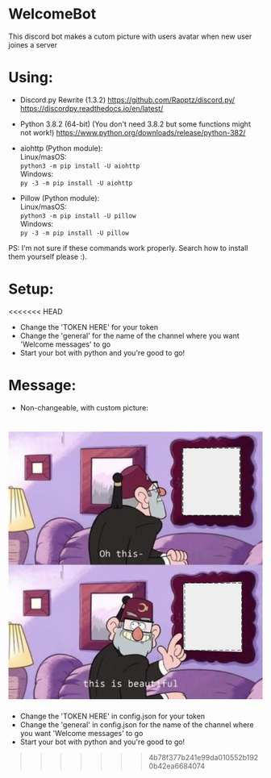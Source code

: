 # WelcomeBot
This discord bot makes a cutom picture with users avatar when new user joines a server

# Using:
- Discord.py Rewrite (1.3.2)
https://github.com/Rapptz/discord.py/
https://discordpy.readthedocs.io/en/latest/
- Python 3.8.2 (64-bit) (You don't need 3.8.2 but some functions might not work!)
https://www.python.org/downloads/release/python-382/

- aiohttp (Python module):<br /> 
Linux/masOS:<br />
`python3 -m pip install -U aiohttp`<br />
Windows:<br />
`py -3 -m pip install -U aiohttp`
- Pillow (Python module):<br />
Linux/masOS:<br />
`python3 -m pip install -U pillow`<br />
Windows:<br />
`py -3 -m pip install -U pillow`

PS: I'm not sure if these commands work properly. Search how to install them yourself please :).

# Setup:
<<<<<<< HEAD
- Change the 'TOKEN HERE' for your token
- Change the 'general' for the name of the channel where you want 'Welcome messages' to go
- Start your bot with python and you're good to go!

# Message:
- Non-changeable, with custom picture:

![Screenshot](template.png)
=======
- Change the 'TOKEN HERE' in config.json for your token
- Change the 'general' in config.json for the name of the channel where you want 'Welcome messages' to go
- Start your bot with python and you're good to go!
>>>>>>> 4b78f377b241e99da010552b1920b42ea6684074
